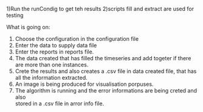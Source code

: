 1)Run the runCondig to get teh results 
2)scripts fill and extract are used for testing 
 
What is going on: 
1) Choose the configuration in the configuration file 
2) Enter the data to supply data file 
3) Enter the reports in reports file. 
4) The data created that has filled the timeseries and add togeter if there are 
   more than one instances. 
5) Crete the results and also creates a .csv file in data created file, that has all 
   the information extracted. 
6) An image is being produced for visualisation porpuses. 
7) The algorithm is running and the error informations are being creted and also  
   stored in a .csv file in arror info file. 
